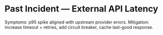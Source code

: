 # Past Incident — External API Latency
Symptoms: p95 spike aligned with upstream provider errors.
Mitigation: increase timeout + retries, add circuit breaker, cache last-good response.
